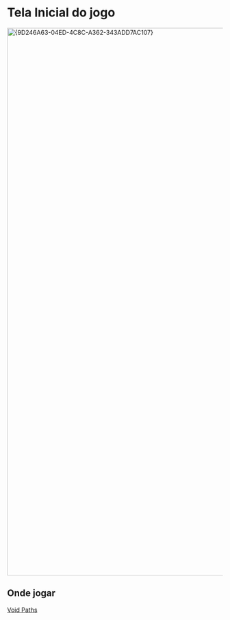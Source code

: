 # Tela Inicial do jogo
<img width="1280" alt="{9D246A63-04ED-4C8C-A362-343ADD7AC107}" src="https://github.com/user-attachments/assets/5295f192-a44e-4ae9-a2b7-63c146f248c2">

## Onde jogar

[Void Paths](https://mysterytour.itch.io/void-paths)
